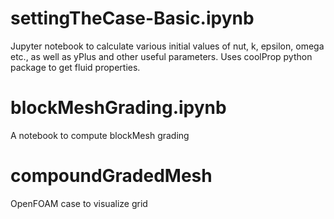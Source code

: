 # settingTheCase-Basic.ipynb
Jupyter notebook to calculate various initial values of nut, k, epsilon, omega etc., as well as yPlus and other useful parameters.
Uses coolProp python package to get fluid properties.
# blockMeshGrading.ipynb
A notebook to compute blockMesh grading
# compoundGradedMesh
OpenFOAM case to visualize grid
